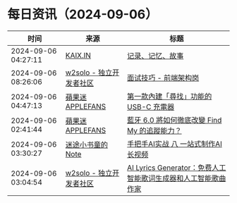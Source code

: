 ﻿# 每日资讯（2024-09-06）

|时间|来源|标题|
|---|---|---|
|2024-09-06 04:27:11|[KAIX.IN](https://kaix.in/feed/)|[记录、记忆、故事](https://kaix.in/2024/0906-story/)|
|2024-09-06 08:26:06|[w2solo - 独立开发者社区](https://w2solo.com/topics/feed)|[面试技巧 - 前端架构岗](https://w2solo.com/topics/5006)|
|2024-09-06 04:47:13|[蘋果迷 APPLEFANS](https://applefans.today/feed/)|[第一款內建「尋找」功能的 USB-C 充電器](https://applefans.today/2024-09-twelve-south-plugbug-support-findmy/)|
|2024-09-06 02:41:44|[蘋果迷 APPLEFANS](https://applefans.today/feed/)|[藍牙 6.0 將如何徹底改變 Find My 的追蹤能力？](https://applefans.today/2024-09-apple-find-my-bluetooth-6/)|
|2024-09-06 03:30:27|[迷途小书童的Note](https://xugaoxiang.com/feed)|[手把手AI实战 八 一站式制作AI长视频](https://xugaoxiang.com/2024/09/06/ai-project-8/)|
|2024-09-06 03:04:54|[w2solo - 独立开发者社区](https://w2solo.com/topics/feed)|[AI Lyrics Generator：免费人工智能歌词生成器和人工智能歌曲作家](https://w2solo.com/topics/5005)|
